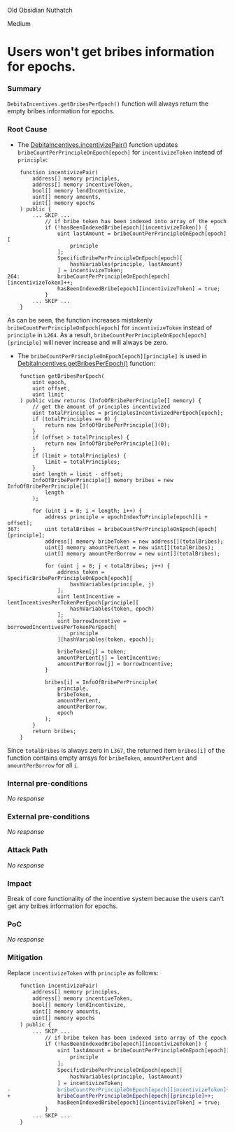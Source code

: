 Old Obsidian Nuthatch

Medium

# Users won't get bribes information for epochs.

### Summary

`DebitaIncentives.getBribesPerEpoch()` function will always return the empty bribes information for epochs.


### Root Cause

- The [DebitaIncentives.incentivizePair()](https://github.com/sherlock-audit/2024-11-debita-finance-v3/blob/main/Debita-V3-Contracts/contracts/DebitaIncentives.sol#L225-L294) function updates `bribeCountPerPrincipleOnEpoch[epoch]` for `incentivizeToken` instead of `principle`:
```solidity
    function incentivizePair(
        address[] memory principles,
        address[] memory incentiveToken,
        bool[] memory lendIncentivize,
        uint[] memory amounts,
        uint[] memory epochs
    ) public {
        ... SKIP ...
            // if bribe token has been indexed into array of the epoch
            if (!hasBeenIndexedBribe[epoch][incentivizeToken]) {
                uint lastAmount = bribeCountPerPrincipleOnEpoch[epoch][
                    principle
                ];
                SpecificBribePerPrincipleOnEpoch[epoch][
                    hashVariables(principle, lastAmount)
                ] = incentivizeToken;
264:            bribeCountPerPrincipleOnEpoch[epoch][incentivizeToken]++;
                hasBeenIndexedBribe[epoch][incentivizeToken] = true;
            }
        ... SKIP ...
    }
```
As can be seen, the function increases mistakenly `bribeCountPerPrincipleOnEpoch[epoch]` for `incentivizeToken` instead of `principle` in `L264`. As a result, `bribeCountPerPrincipleOnEpoch[epoch][principle]` will never increase and will always be zero.
- The `bribeCountPerPrincipleOnEpoch[epoch][principle]` is used in [DebitaIncentives.getBribesPerEpoch()](https://github.com/sherlock-audit/2024-11-debita-finance-v3/blob/main/Debita-V3-Contracts/contracts/DebitaIncentives.sol#L344-L397) function:
```solidity
    function getBribesPerEpoch(
        uint epoch,
        uint offset,
        uint limit
    ) public view returns (InfoOfBribePerPrinciple[] memory) {
        // get the amount of principles incentivized
        uint totalPrinciples = principlesIncentivizedPerEpoch[epoch];
        if (totalPrinciples == 0) {
            return new InfoOfBribePerPrinciple[](0);
        }
        if (offset > totalPrinciples) {
            return new InfoOfBribePerPrinciple[](0);
        }
        if (limit > totalPrinciples) {
            limit = totalPrinciples;
        }
        uint length = limit - offset;
        InfoOfBribePerPrinciple[] memory bribes = new InfoOfBribePerPrinciple[](
            length
        );

        for (uint i = 0; i < length; i++) {
            address principle = epochIndexToPrinciple[epoch][i + offset];
367:        uint totalBribes = bribeCountPerPrincipleOnEpoch[epoch][principle];
            address[] memory bribeToken = new address[](totalBribes);
            uint[] memory amountPerLent = new uint[](totalBribes);
            uint[] memory amountPerBorrow = new uint[](totalBribes);

            for (uint j = 0; j < totalBribes; j++) {
                address token = SpecificBribePerPrincipleOnEpoch[epoch][
                    hashVariables(principle, j)
                ];
                uint lentIncentive = lentIncentivesPerTokenPerEpoch[principle][
                    hashVariables(token, epoch)
                ];
                uint borrowIncentive = borrowedIncentivesPerTokenPerEpoch[
                    principle
                ][hashVariables(token, epoch)];

                bribeToken[j] = token;
                amountPerLent[j] = lentIncentive;
                amountPerBorrow[j] = borrowIncentive;
            }

            bribes[i] = InfoOfBribePerPrinciple(
                principle,
                bribeToken,
                amountPerLent,
                amountPerBorrow,
                epoch
            );
        }
        return bribes;
    }
```
Since `totalBribes` is always zero in `L367`, the returned item `bribes[i]` of the function contains empty arrays for `bribeToken`, `amountPerLent` and `amountPerBorrow` for all `i`.

### Internal pre-conditions

_No response_

### External pre-conditions

_No response_

### Attack Path

_No response_

### Impact

Break of core functionality of the incentive system because the users can't get any bribes information for epochs.


### PoC

_No response_

### Mitigation

Replace `incentivizeToken` with `principle` as follows:
```diff
    function incentivizePair(
        address[] memory principles,
        address[] memory incentiveToken,
        bool[] memory lendIncentivize,
        uint[] memory amounts,
        uint[] memory epochs
    ) public {
        ... SKIP ...
            // if bribe token has been indexed into array of the epoch
            if (!hasBeenIndexedBribe[epoch][incentivizeToken]) {
                uint lastAmount = bribeCountPerPrincipleOnEpoch[epoch][
                    principle
                ];
                SpecificBribePerPrincipleOnEpoch[epoch][
                    hashVariables(principle, lastAmount)
                ] = incentivizeToken;
-               bribeCountPerPrincipleOnEpoch[epoch][incentivizeToken]++;
+               bribeCountPerPrincipleOnEpoch[epoch][principle]++;
                hasBeenIndexedBribe[epoch][incentivizeToken] = true;
            }
        ... SKIP ...
    }
```
